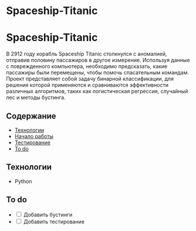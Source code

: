 # Spaceship-Titanic

<!DOCTYPE html>
<html>
<head>
  <meta charset="UTF-8">
  <title>Spaceship-Titanic</title>
</head>
<body>

  <h1>Spaceship-Titanic</h1>

  <p>В 2912 году корабль Spaceship Titanic столкнулся с аномалией, отправив половину пассажиров в другое измерение. Используя данные с поврежденного компьютера, необходимо предсказать, какие пассажиры были перемещены, чтобы помочь спасательным командам. Проект представляет собой задачу бинарной классификации, для решения которой применяются и сравниваются эффективности различных алгоритмов, таких как логистическая регрессия, случайный лес и методы бустинга.</p>

  <h2>Содержание</h2>
  <ul>
    <li><a href="#технологии">Технологии</a></li>
    <li><a href="#начало-работы">Начало работы</a></li>
    <li><a href="#тестирование">Тестирование</a></li>
    <li><a href="#to-do">To do</a></li>
  </ul>

  <h2 id="технологии">Технологии</h2>
  <ul>
    <li>Python</li>
  </ul>

  <h2 id="to-do">To do</h2>
  <ul>
    <li><input type="checkbox"> Добавить бустинги</li>
    <li><input type="checkbox"> Добавить тестирование</li>
  </ul>

</body>
</html>
